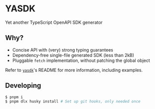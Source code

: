 # YASDK

Yet another TypeScript OpenAPI SDK generator

## Why?

+ Concise API with (very) strong typing guarantees
+ Dependency-free single-file generated SDK (less than 2kB)
+ Pluggable `fetch` implementation, without patching the global object

Refer to [`yasdk`](/packages/yasdk)'s README for more information, including
examples.

## Developing

```sh
$ pnpm i
$ pnpm dlx husky install # Set up git hooks, only needed once
```
